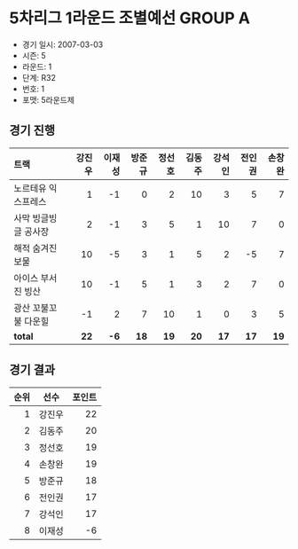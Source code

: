 # 5차리그 1라운드 조별예선 GROUP A

- 경기 일시: 2007-03-03
- 시즌: 5
- 라운드: 1
- 단계: R32
- 번호: 1
- 포맷: 5라운드제





## 경기 진행

| 트랙 | 강진우 | 이재성 | 방준규 | 정선호 | 김동주 | 강석인 | 전인권 | 손창완 |
|:---|---:|---:|---:|---:|---:|---:|---:|---:|
| 노르테유 익스프레스 | 1 | -1 | 0 | 2 | 10 | 3 | 5 | 7 |
| 사막 빙글빙글 공사장 | 2 | -1 | 3 | 5 | 1 | 10 | 7 | 0 |
| 해적 숨겨진 보물 | 10 | -5 | 3 | 1 | 5 | 2 | -5 | 7 |
| 아이스 부서진 빙산 | 10 | -1 | 5 | 1 | 3 | 2 | 7 | 0 |
| 광산 꼬불꼬불 다운힐 | -1 | 2 | 7 | 10 | 1 | 0 | 3 | 5 |
| __total__ | __22__ | __-6__ | __18__ | __19__ | __20__ | __17__ | __17__ | __19__ |




## 경기 결과

| 순위 | 선수 | 포인트 |
|---:|:---:|---:|
| 1 | 강진우 | 22 |
| 2 | 김동주 | 20 |
| 3 | 정선호 | 19 |
| 4 | 손창완 | 19 |
| 5 | 방준규 | 18 |
| 6 | 전인권 | 17 |
| 7 | 강석인 | 17 |
| 8 | 이재성 | -6 |

